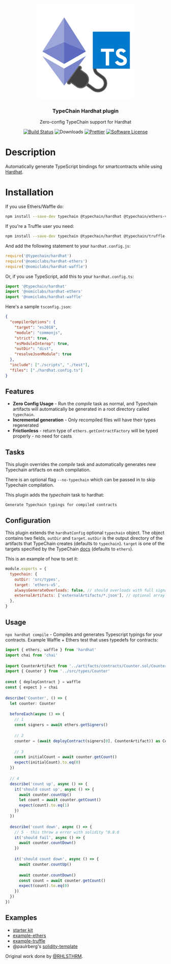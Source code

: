 <p align="center">
  <img src="https://github.com/Neufund/TypeChain/blob/d82f3cc644a11e22ca8e42505c16f035e2f2555d/docs/images/typechain-logo.png?raw=true" width="300" alt="TypeChain">
  <h3 align="center">TypeChain Hardhat plugin</h3>
  <p align="center">Zero-config TypeChain support for Hardhat</p>

  <p align="center">
    <a href="https://github.com/ethereum-ts/TypeChain/actions"><img alt="Build Status" src="https://github.com/ethereum-ts/TypeChain/workflows/CI/badge.svg"></a>
    <img alt="Downloads" src="https://img.shields.io/npm/dm/typechain.svg">
    <a href="https://github.com/prettier/prettier"><img alt="Prettier" src="https://img.shields.io/badge/code_style-prettier-ff69b4.svg"></a>
    <a href="/package.json"><img alt="Software License" src="https://img.shields.io/badge/license-MIT-brightgreen.svg?style=flat-square"></a>
  </p>
</p>

# Description

Automatically generate TypeScript bindings for smartcontracts while using [Hardhat](https://hardhat.org/).

# Installation

If you use Ethers/Waffle do:

```bash
npm install --save-dev typechain @typechain/hardhat @typechain/ethers-v5
```

If you're a Truffle user you need:

```bash
npm install --save-dev typechain @typechain/hardhat @typechain/truffle-v5
```

And add the following statement to your `hardhat.config.js`:

```javascript
require('@typechain/hardhat')
require('@nomiclabs/hardhat-ethers')
require('@nomiclabs/hardhat-waffle')
```

Or, if you use TypeScript, add this to your `hardhat.config.ts`:

```typescript
import '@typechain/hardhat'
import '@nomiclabs/hardhat-ethers'
import '@nomiclabs/hardhat-waffle'
```

Here's a sample `tsconfig.json`:

```json
{
  "compilerOptions": {
    "target": "es2018",
    "module": "commonjs",
    "strict": true,
    "esModuleInterop": true,
    "outDir": "dist",
    "resolveJsonModule": true
  },
  "include": ["./scripts", "./test"],
  "files": ["./hardhat.config.ts"]
}
```

## Features

- **Zero Config Usage** - Run the _compile_ task as normal, and Typechain artifacts will automatically be generated in a
  root directory called `typechain`.
- **Incremental generation** - Only recompiled files will have their types regenerated
- **Frictionless** - return type of `ethers.getContractFactory` will be typed properly - no need for casts

## Tasks

This plugin overrides the _compile_ task and automatically generates new Typechain artifacts on each compilation.

There is an optional flag `--no-typechain` which can be passed in to skip Typechain compilation.

This plugin adds the _typechain_ task to hardhat:

```
Generate Typechain typings for compiled contracts
```

## Configuration

This plugin extends the `hardhatConfig` optional `typechain` object. The object contains two fields, `outDir` and
`target`. `outDir` is the output directory of the artifacts that TypeChain creates (defaults to `typechain`). `target`
is one of the targets specified by the TypeChain [docs](https://github.com/ethereum-ts/TypeChain#cli) (defaults to
`ethers`).

This is an example of how to set it:

```js
module.exports = {
  typechain: {
    outDir: 'src/types',
    target: 'ethers-v5',
    alwaysGenerateOverloads: false, // should overloads with full signatures like deposit(uint256) be generated always, even if there are no overloads?
    externalArtifacts: ['externalArtifacts/*.json'], // optional array of glob patterns with external artifacts to process (for example external libs from node_modules)
  },
}
```

## Usage

`npx hardhat compile` - Compiles and generates Typescript typings for your contracts. Example Waffle + Ethers test that
uses typedefs for contracts:

```ts
import { ethers, waffle } from 'hardhat'
import chai from 'chai'

import CounterArtifact from '../artifacts/contracts/Counter.sol/Counter.json'
import { Counter } from '../src/types/Counter'

const { deployContract } = waffle
const { expect } = chai

describe('Counter', () => {
  let counter: Counter

  beforeEach(async () => {
    // 1
    const signers = await ethers.getSigners()

    // 2
    counter = (await deployContract(signers[0], CounterArtifact)) as Counter

    // 3
    const initialCount = await counter.getCount()
    expect(initialCount).to.eq(0)
  })

  // 4
  describe('count up', async () => {
    it('should count up', async () => {
      await counter.countUp()
      let count = await counter.getCount()
      expect(count).to.eq(1)
    })
  })

  describe('count down', async () => {
    // 5 - this throw a error with solidity ^0.8.0
    it('should fail', async () => {
      await counter.countDown()
    })

    it('should count down', async () => {
      await counter.countUp()

      await counter.countDown()
      const count = await counter.getCount()
      expect(count).to.eq(0)
    })
  })
})
```

## Examples

- [starter kit](https://github.com/rhlsthrm/typescript-solidity-dev-starter-kit)
- [example-ethers](https://github.com/ethereum-ts/TypeChain/tree/master/examples/hardhat)
- [example-truffle](https://github.com/ethereum-ts/TypeChain/tree/master/examples/hardhat-truffle-v5)
- @paulrberg's [solidity-template](https://github.com/paulrberg/solidity-template)

Original work done by [@RHLSTHRM](https://twitter.com/RHLSTHRM).
